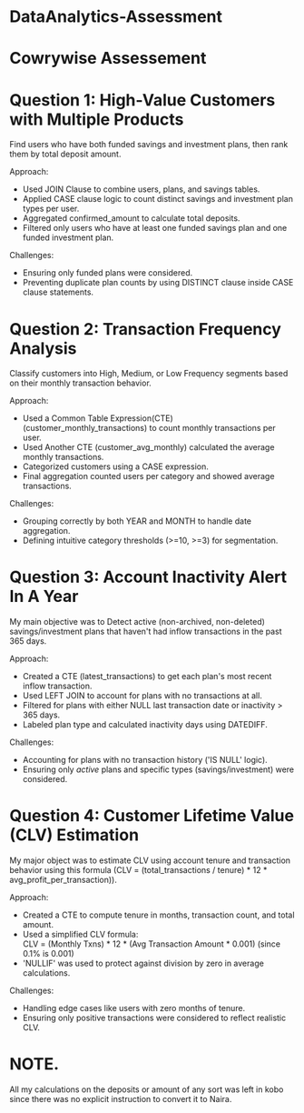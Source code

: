 # DataAnalytics-Assessment
# Cowrywise Assessement

# Question 1: High-Value Customers with Multiple Products

Find users who have both funded savings and investment plans, then rank them by total deposit amount.

Approach:  
- Used JOIN Clause to combine users, plans, and savings tables.
- Applied CASE clause logic to count distinct savings and investment plan types per user.
- Aggregated confirmed_amount to calculate total deposits.
- Filtered only users who have at least one funded savings plan and one funded investment plan.

Challenges:  
- Ensuring only funded plans were considered.
- Preventing duplicate plan counts by using DISTINCT clause inside CASE clause statements.


# Question 2: Transaction Frequency Analysis  

Classify customers into High, Medium, or Low Frequency segments based on their monthly transaction behavior.

Approach: 
- Used a Common Table Expression(CTE) (customer_monthly_transactions) to count monthly transactions per user.
- Used Another CTE (customer_avg_monthly) calculated the average monthly transactions.
- Categorized customers using a CASE expression.
- Final aggregation counted users per category and showed average transactions.

Challenges:  
- Grouping correctly by both YEAR and MONTH to handle date aggregation.
- Defining intuitive category thresholds (>=10, >=3) for segmentation.


# Question 3: Account Inactivity Alert In A Year  
My main objective was to Detect active (non-archived, non-deleted) savings/investment plans that haven't had inflow transactions in the past 365 days.

Approach:  
- Created a CTE (latest_transactions) to get each plan's most recent inflow transaction.
- Used LEFT JOIN to account for plans with no transactions at all.
- Filtered for plans with either NULL last transaction date or inactivity > 365 days.
- Labeled plan type and calculated inactivity days using DATEDIFF.

Challenges:  
- Accounting for plans with no transaction history ('IS NULL' logic).
- Ensuring only *active* plans and specific types (savings/investment) were considered.
  

# Question 4: Customer Lifetime Value (CLV) Estimation
My major object was to estimate CLV using account tenure and transaction behavior using this formula (CLV = (total_transactions / tenure) * 12 * avg_profit_per_transaction)).

Approach:
- Created a CTE to compute tenure in months, transaction count, and total amount.
- Used a simplified CLV formula:  
  CLV = (Monthly Txns) * 12 * (Avg Transaction Amount * 0.001) (since 0.1% is 0.001)
- 'NULLIF' was used to protect against division by zero in average calculations.

Challenges:
- Handling edge cases like users with zero months of tenure.
- Ensuring only positive transactions were considered to reflect realistic CLV.

# NOTE.
All my calculations on the deposits or amount of any sort was left in kobo since there was no explicit instruction to convert it to Naira.
